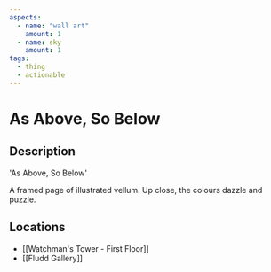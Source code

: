 ```yaml
---
aspects:
  - name: "wall art"
    amount: 1
  - name: sky
    amount: 1
tags:
  - thing
  - actionable
---
```


# As Above, So Below

## Description
'As Above, So Below'

A framed page of illustrated vellum. Up close, the colours dazzle and puzzle.
## Locations
- [[Watchman's Tower - First Floor]]
- [[Fludd Gallery]]